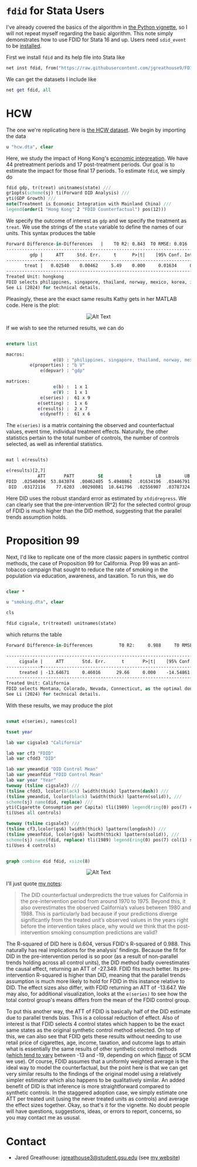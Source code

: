 # ```fdid``` for Stata Users

I've already covered the basics of the algorithm in [the Python vignette](https://github.com/jgreathouse9/FDIDTutorial/blob/main/Vignette.md), so I will not repeat myself regarding the basic algorithm. This note simply demonstrates how to use FDID for Stata 16 and up. Users need ```sdid_event``` to be [installed](https://github.com/DiegoCiccia/sdid/tree/main/sdid_event#github).

First we install ```fdid``` and its help file into Stata like

```stata
net inst fdid, from("https://raw.githubusercontent.com/jgreathouse9/FDIDTutorial/main") replace
```
We can get the datasets I include like
```stata
net get fdid, all
```
# HCW

The one we're replicating here is [the HCW dataset](https://doi.org/10.1002/jae.1230). We begin by importing the data

```stata
u "hcw.dta", clear
```

Here, we study the impact of Hong Kong's [economic integreation](https://www.henleyglobal.com/residence-investment/hong-kong/cepa-hong-kong-china). We have 44 pretreatment periods and 17 post-treatment periods. Our goal is to estimate the impact for those final 17 periods. To estimate ```fdid```, we simply do
```stata
fdid gdp, tr(treat) unitnames(state) ///
gr1opts(scheme(sj) ti(Forward DID Analysis) ///
yti(GDP Growth) ///
note(Treatment is Economic Integration with Mainland China) ///
legend(order(1 "Hong Kong" 2 "FDID Counterfactual") pos(12)))
```
We specify the outcome of interest as ```gdp``` and we specify the treatment as ```treat```. We use the strings of the ```state``` variable to define the names of our units. This syntax produces the table
```stata
Forward Difference-in-Differences   |    T0 R2: 0.843  T0 RMSE: 0.016
-----------------------------------------------------------------------------
         gdp |     ATT     Std. Err.     t      P>|t|    [95% Conf. Interval]
-------------+---------------------------------------------------------------
       treat |   0.02540    0.00462     5.49    0.000     0.01634     0.03447
-----------------------------------------------------------------------------
Treated Unit: hongkong
FDID selects philippines, singapore, thailand, norway, mexico, korea, indonesia, newzealand, malaysia, as the optimal donors.
See Li (2024) for technical details.
```

Pleasingly, these are the exact same results Kathy gets in her MATLAB code. Here is the plot:
<p align="center">
  <img src="fithongkong.png" alt="Alt Text">
</p>

If we wish to see the returned results, we can do
```stata

ereturn list

macros:
                  e(U) : "philippines, singapore, thailand, norway, mexico, korea, indonesia, newzealand, malaysia,"
         e(properties) : "b V"
             e(depvar) : "gdp"

matrices:
                  e(b) :  1 x 1
                  e(V) :  1 x 1
             e(series) :  61 x 9
            e(setting) :  1 x 6
            e(results) :  2 x 7
             e(dyneff) :  61 x 6

```
The ```e(series)``` is a matrix containing the observed and counterfactual values, event time, individual treatment effects. Naturally, the other statistics pertain to the total number of controls, the number of controls selected, as well as inferential statistics. 

```stata

mat l e(results)

e(results)[2,7]
            ATT       PATT         SE          t         LB         UB         R2
FDID  .02540494  53.843074  .00462405  5.4940862  .01634196  .03446791   .8427835
 DID  .03172116    77.6203  .00298081  10.641796  .02556907  .03787324      .5046
```
Here DID uses the robust standard error as estimated by ```xtdidregress```. We can clearly see that the pre-intervention \(R^2\) for the selected control group of FDID is much higher than the DID method, suggesting that the parallel trends assumption holds.

# Proposition 99

Next, I'd like to replicate one of the more classic papers in synthetic control methods, the case of Proposition 99 for California. Prop 99 was an anti-tobacco campaign that sought to reduce the rate of smoking in the population via education, awareness, and taxation. To run this, we do

```stata

clear *

u "smoking.dta", clear

cls

fdid cigsale, tr(treated) unitnames(state)
```
which returns the table
```stata
Forward Difference-in-Differences          T0 R2:     0.988     T0 RMSE:     1.282

-----------------------------------------------------------------------------------------
     cigsale |     ATT       Std. Err.      t       P>|t|    [95% Conf. Interval]
-------------+---------------------------------------------------------------------------
     treated | -13.64671     0.46016      29.66     0.000    -14.54861  -12.74481
-----------------------------------------------------------------------------------------
Treated Unit: California
FDID selects Montana, Colorado, Nevada, Connecticut, as the optimal donors.
See Li (2024) for technical details.
```

With these results, we may produce the plot

```stata

svmat e(series), names(col)

tsset year

lab var cigsale3 "California"

lab var cf3 "FDID"
lab var cfdd3 "DID"

lab var ymeandid "DID Control Mean"
lab var ymeanfdid "FDID Control Mean"
lab var year "Year"
twoway (tsline cigsale3) ///
(tsline cfdd3, lcolor(black) lwidth(thick) lpattern(dash)) ///
(tsline ymeandid, lcolor(black) lwidth(thick) lpattern(solid)), ///
scheme(sj) name(did, replace) ///
yti(Cigarette Consumption per Capita) tli(1989) legend(ring(0) pos(7) col(1) size(large)) ///
ti(Uses all controls)

twoway (tsline cigsale3) ///
(tsline cf3,lcolor(gs6) lwidth(thick) lpattern(longdash)) ///
(tsline ymeanfdid, lcolor(gs6) lwidth(thick) lpattern(solid)), ///
scheme(sj) name(fdid, replace) tli(1989) legend(ring(0) pos(7) col(1) size(large)) ///
ti(Uses 4 controls)


graph combine did fdid, xsize(8)

```

<p align="center">
  <img src="FDIDP99Update.png" alt="Alt Text">
</p>

I'll just quote [my notes](https://jgreathouse9.github.io/GSUmetricspolicy/treatmenteffects.html):

> The DID counterfactual underpredicts the true values for California in the pre-intervention period from around 1970 to 1975. Beyond this, it also overestimates the observed California’s values between 1980 and 1988. This is particularly bad because if your predictions diverge significantly from the treated unit’s observed values in the years right before the intervention takes place, why would we think that the post-intervention smoking consumption predictions are valid?

The R-squared of DID here is 0.604, versus FDID's R-squared of 0.988. This naturally has real implications for the analysis' findings. Because the fit for DID in the pre-intervention period is so poor (as a result of non-parallel trends holding across all control units), the DID method badly overestimates the causal effect, returning an ATT of -27.349. FDID fits much better. Its pre-intervention R-squared is higher than DID, meaning that the parallel trends assumption is much more likely to hold for FDID in this instance relative to DID. The effect sizes also differ, with FDID returning an ATT of -13.647. We may also, for additional visualization, looks at the ```e(series)``` to see how the total control group's means differs from the mean of the FDID control group.

To put this another way, the ATT of FDID is basically half of the DID estimate due to parallel trends bias. This is a colossal reduction of effect. Also of interest is that FDID selects 4 control states which happen to be the exact same states as the original synthetic control method selected. On top of this, we can also see that FDID gets these results without needing to use retail price of cigarettes, age, income, taxation, and outcome lags to attain what is essentially the same results of other synthetic control methods ([which tend to vary](https://rpubs.com/dwrich27/941298) between -13 and -19, depending on which [flavor](https://doi.org/10.48550/arXiv.2203.11576) of SCM we use). Of course, FDID assumes that a uniformly weighted average is the ideal way to model the counterfactual, but the point here is that we can get very similar results to the findings of the original model using a relatively simpler estimator which also happens to be qualitatively similar. An added benefit of DID is that inference is more straightforward compared to synthetic controls. In the staggered adoption case, we simply estimate one ATT per treated unit (using the never treated units as controls) and average the effect sizes together. Okay, so that's it for the vignette. No doubt people will have questions, suggestions, ideas, or errors to report, concerns, so you may contact me as ususal.

# Contact
- Jared Greathouse: <jgreathouse3@student.gsu.edu> (see [my website](https://jgreathouse9.github.io/))
